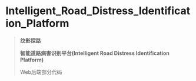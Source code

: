 # Intelligent_Road_Distress_Identification_Platform

> **纹影探路**
>
> **智能道路病害识别平台(Intelligent Road Distress Identification Platform)**
>
> Web后端部分代码

